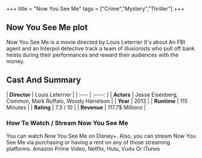 +++
title = "Now You See Me"
tags = ["Crime","Mystery","Thriller"]
+++
## Now You See Me plot
Now You See Me is a movie directed by Louis Leterrier It's about An FBI agent and an Interpol detective track a team of illusionists who pull off bank heists during their performances and reward their audiences with the money.
## Cast And Summary
| **Director**      | Louis Leterrier |
    | :---        |    :----:   |
    |  **Actors** | Jesse Eisenberg, Common, Mark Ruffalo, Woody Harrelson |
    | **Year**   | 2013    |
    |  **Runtime** | 115 Minutes |
    |  **Rating** | 7.3 / 10 | 
    |  **Revenue** | 117.7$ Millions |
### How To Watch / Stream Now You See Me
You can watch Now You See Me on Disney+.
Also, you can stream Now You See Me via purchasing or having a rent on any of those streaming platforms.
Amazon Prime Video, Netflix, Hulu, Vudu Or iTunes